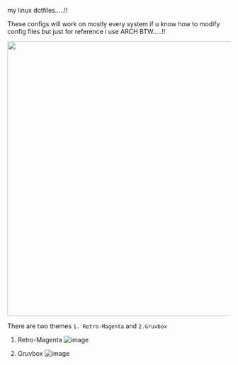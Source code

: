 my linux dotfiles.....!!

These configs will work on mostly every system if u know how to modify config files but just for reference i use ARCH BTW.....!!

<p align="left"><img src="https://user-images.githubusercontent.com/75542933/131224043-ab1f7ccd-5e95-44f9-b49b-4724a2a837ba.png" width="620px"  ></p>


There are two themes ```1. Retro-Magenta``` and ```2.Gruvbox```

1. Retro-Magenta
![image](https://user-images.githubusercontent.com/75542933/131223761-583c97b9-fec7-45e8-8f57-146dd58f9a66.png)

2. Gruvbox
![image](https://user-images.githubusercontent.com/75542933/131223794-703f9865-7f52-4df7-b048-584b2575790d.png)



